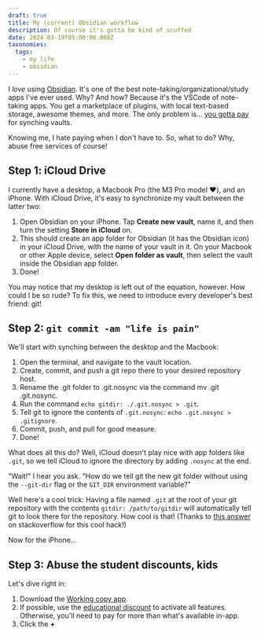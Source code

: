 ```yaml
---
draft: true
title: My (current) Obsidian workflow
description: Of course it's gotta be kind of scuffed
date: 2024-03-19T05:00:00.000Z
taxonomies:
  tags:
    - my life
    - obsidian
---
```


I *love* using [Obsidian](https://obsidian.md). It's one of the best note-taking/organizational/study apps I've ever used. Why? And how? Because it's the VSCode of note-taking apps. You get a marketplace of plugins, with local text-based storage, awesome themes, and more. The only problem is... [you gotta pay](https://obsidian.md/sync) for synching vaults.

Knowing me, I hate paying when I don't have to. So, what to do? Why, abuse free services of course!

## Step 1: iCloud Drive

I currently have a desktop, a Macbook Pro (the M3 Pro model ❤️), and an iPhone. With iCloud Drive, it's easy to synchronize my vault between the latter two:

1. Open Obsidian on your iPhone. Tap **Create new vault**, name it, and then turn the setting **Store in iCloud** on.
2. This should create an app folder for Obsidian (it has the Obsidian icon) in your iCloud Drive, with the name of your vault in it. On your Macbook or other Apple device, select **Open folder as vault**, then select the vault inside the Obsidian app folder.
3. Done!

You may notice that my desktop is left out of the equation, however. How could I be so rude? To fix this, we need to introduce every developer's best friend: git!

## Step 2: `git commit -am "life is pain"`

We'll start with synching between the desktop and the Macbook:

1. Open the terminal, and navigate to the vault location.
2. Create, commit, and push a git repo there to your desired repository host.
3. Rename the .git folder to .git.nosync via the command mv .git .git.nosync.
4. Run the command `echo gitdir: ./.git.nosync > .git`.
5. Tell git to ignore the contents of `.git.nosync`: `echo .git.nosync > .gitignore`.
6. Commit, push, and pull for good measure.
7. Done!

What does all this do? Well, iCloud doesn't play nice with app folders like `.git`, so we tell iCloud to ignore the directory by adding `.nosync` at the end.

"Wait!" I hear you ask. "How do we tell git the new git folder without using the `--git-dir` flag or the `GIT_DIR` environment variable?"

Well here's a cool trick: Having a file named `.git` at the root of your git repository with the contents `gitdir: /path/to/gitdir` will automatically tell git to look there for the repository. How cool is that! (Thanks to [this answer](https://stackoverflow.com/a/5338153) on stackoverflow for this cool hack!)

Now for the iPhone...

## Step 3: Abuse the student discounts, kids

Let's dive right in:

1. Download the [Working copy app](https://workingcopy.app/).
2. If possible, use the [educational discount](https://workingcopy.app/education/) to activate all features. Otherwise, you'll need to pay for more than what's available in-app.
3. Click the **+**
